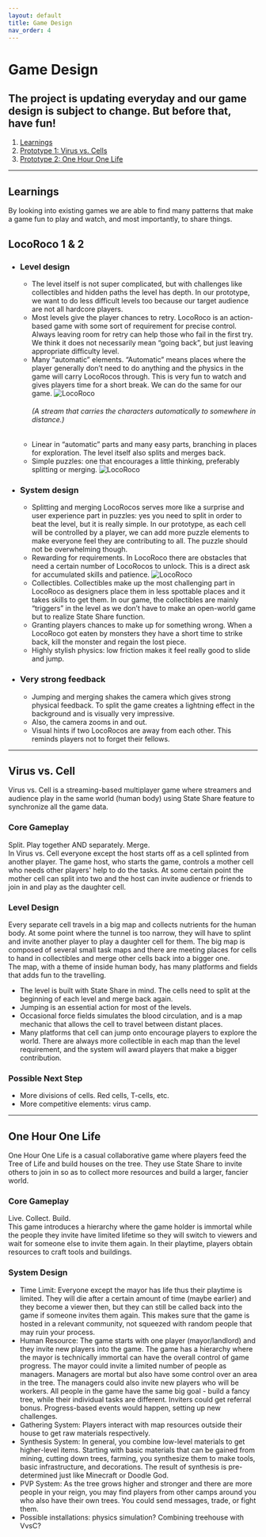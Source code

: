 ```yaml
---
layout: default
title: Game Design
nav_order: 4
---
```


# Game Design

## The project is updating everyday and our game design is subject to change. But before that, have fun!

1. [Learnings](#learnings)
2. [Prototype 1: Virus vs. Cells](#virus)
3. [Prototype 2: One Hour One Life](#one-hour)

---

## Learnings <a name="learnings"></a>

By looking into existing games we are able to find many patterns that make a game fun to play and watch, and most importantly, to share things.

## LocoRoco 1 & 2

- ### Level design
  - The level itself is not super complicated, but with challenges like collectibles and hidden paths the level has depth. In our prototype, we want to do less difficult levels too because our target audience are not all hardcore players.
  - Most levels give the player chances to retry. LocoRoco is an action-based game with some sort of requirement for precise control. Always leaving room for retry can help those who fail in the first try. We think it does not necessarily mean “going back”, but just leaving appropriate difficulty level.
  - Many “automatic” elements. “Automatic” means places where the player generally don’t need to do anything and the physics in the game will carry LocoRocos through. This is very fun to watch and gives players time for a short break. We can do the same for our game.
    ![LocoRoco](/media/reference/2.png)
    ###### (A stream that carries the characters automatically to somewhere in distance.)
  - Linear in “automatic” parts and many easy parts, branching in places for exploration. The level itself also splits and merges back.
  - Simple puzzles: one that encourages a little thinking, preferably splitting or merging.
    ![LocoRoco](/media/reference/1.png)
- ### System design

  - Splitting and merging LocoRocos serves more like a surprise and user experience part in puzzles: yes you need to split in order to beat the level, but it is really simple. In our prototype, as each cell will be controlled by a player, we can add more puzzle elements to make everyone feel they are contributing to all. The puzzle should not be overwhelming though.
  - Rewarding for requirements. In LocoRoco there are obstacles that need a certain number of LocoRocos to unlock. This is a direct ask for accumulated skills and patience.
    ![LocoRoco](/media/reference/6.png)
  - Collectibles. Collectibles make up the most challenging part in LocoRoco as designers place them in less spottable places and it takes skills to get them. In our game, the collectibles are mainly “triggers” in the level as we don’t have to make an open-world game but to realize State Share function.
  - Granting players chances to make up for something wrong. When a LocoRoco got eaten by monsters they have a short time to strike back, kill the monster and regain the lost piece.
  - Highly stylish physics: low friction makes it feel really good to slide and jump.

- ### Very strong feedback
  - Jumping and merging shakes the camera which gives strong physical feedback. To split the game creates a lightning effect in the background and is visually very impressive.
  - Also, the camera zooms in and out.
  - Visual hints if two LocoRocos are away from each other. This reminds players not to forget their fellows.

---

## Virus vs. Cell <a name="virus"></a>

Virus vs. Cell is a streaming-based multiplayer game where streamers and audience play in the same world (human body) using State Share feature to synchronize all the game data.

### Core Gameplay

Split. Play together AND separately. Merge. <br>
In Virus vs. Cell everyone except the host starts off as a cell splinted from another player. The game host, who starts the game, controls a mother cell who needs other players' help to do the tasks. At some certain point the mother cell can split into two and the host can invite audience or friends to join in and play as the daughter cell.

### Level Design

Every separate cell travels in a big map and collects nutrients for the human body. At some point where the tunnel is too narrow, they will have to splint and invite another player to play a daughter cell for them. The big map is composed of several small task maps and there are meeting places for cells to hand in collectibles and merge other cells back into a bigger one.<br>
The map, with a theme of inside human body, has many platforms and fields that adds fun to the travelling.

- The level is built with State Share in mind. The cells need to split at the beginning of each level and merge back again.
- Jumping is an essential action for most of the levels.
- Occasional force fields simulates the blood circulation, and is a map mechanic that allows the cell to travel between distant places.
- Many platforms that cell can jump onto encourage players to explore the world. There are always more collectible in each map than the level requirement, and the system will award players that make a bigger contribution.

### Possible Next Step

- More divisions of cells. Red cells, T-cells, etc.
- More competitive elements: virus camp.

---

## One Hour One Life <a name="one-hour"></a>

One Hour One Life is a casual collaborative game where players feed the Tree of Life and build houses on the tree. They use State Share to invite others to join in so as to collect more resources and build a larger, fancier world.

### Core Gameplay

Live. Collect. Build.<br>
This game introduces a hierarchy where the game holder is immortal while the people they invite have limited lifetime so they will switch to viewers and wait for someone else to invite them again. In their playtime, players obtain resources to craft tools and buildings.

### System Design

- Time Limit: Everyone except the mayor has life thus their playtime is limited. They will die after a certain amount of time (maybe earlier) and they become a viewer then, but they can still be called back into the game if someone invites them again. This makes sure that the game is hosted in a relevant community, not squeezed with random people that may ruin your process.
- Human Resource: The game starts with one player (mayor/landlord) and they invite new players into the game. The game has a hierarchy where the mayor is technically immortal can have the overall control of game progress. The mayor could invite a limited number of people as managers. Managers are mortal but also have some control over an area in the tree. The managers could also invite new players who will be workers. All people in the game have the same big goal - build a fancy tree, while their individual tasks are different. Inviters could get referral bonus. Progress-based events would happen, setting up new challenges.
- Gathering System: Players interact with map resources outside their house to get raw materials respectively.
- Synthesis System: In general, you combine low-level materials to get higher-level items. Starting with basic materials that can be gained from mining, cutting down trees, farming, you synthesize them to make tools, basic infrastructure, and decorations. The result of synthesis is pre-determined just like Minecraft or Doodle God.
- PVP System: As the tree grows higher and stronger and there are more people in your reign, you may find players from other camps around you who also have their own trees. You could send messages, trade, or fight them.
- Possible installations: physics simulation? Combining treehouse with VvsC?

